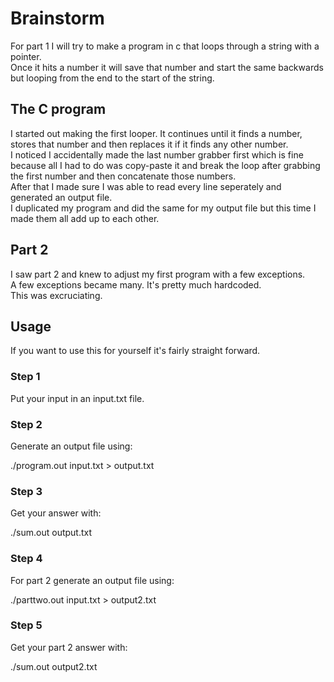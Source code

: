 # Brainstorm
For part 1 I will try to make a program in c that loops through a string with a pointer. \
Once it hits a number it will save that number and start the same backwards but looping from the end to the start of the string.

## The C program
I started out making the first looper. It continues until it finds a number, stores that number and then replaces it if it finds any other number. \
I noticed I accidentally made the last number grabber first which is fine because all I had to do was copy-paste it and break the loop after grabbing the first number and then concatenate those numbers.\
After that I made sure I was able to read every line seperately and generated an output file.\
I duplicated my program and did the same for my output file but this time I made them all add up to each other.

## Part 2
I saw part 2 and knew to adjust my first program with a few exceptions.\
A few exceptions became many. It's pretty much hardcoded.\
This was excruciating.

## Usage
If you want to use this for yourself it's fairly straight forward.

### Step 1
Put your input in an input.txt file.

### Step 2
Generate an output file using: <p>./program.out input.txt > output.txt</p>

### Step 3
Get your answer with: <p>./sum.out output.txt</p>

### Step 4
For part 2 generate an output file using: <p>./parttwo.out input.txt > output2.txt</p>

### Step 5
Get your part 2 answer with: <p>./sum.out output2.txt</p>